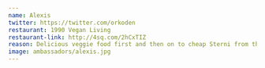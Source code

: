 ```yaml
---
name: Alexis
twitter: https://twitter.com/orkoden
restaurant: 1990 Vegan Living
restaurant-link: http://4sq.com/2hCxTIZ
reason: Delicious veggie food first and then on to cheap Sterni from the Späti or gourmet Moscow Mule in a hipster bar. Essential German lesson included!
image: ambassadors/alexis.jpg
---
```

